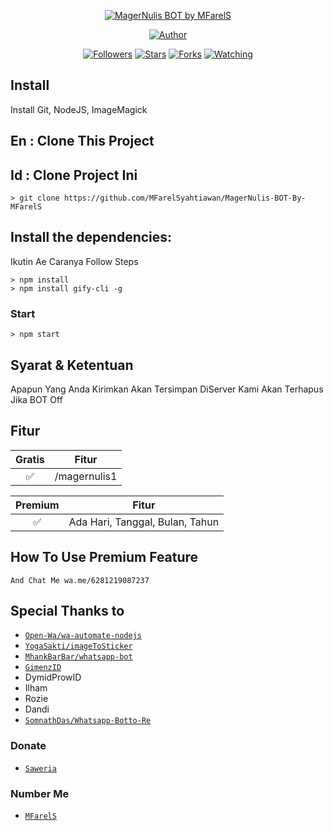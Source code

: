 <p align="center">
<a href="#"><img title="MagerNulis BOT by MFarelS" src="https://img.shields.io/badge/Whatsapp Bot-green?colorA=%23ff0000&colorB=%23017e40&style=for-the-badge"></a>
</p>
<p align="center">
<a href="https://github.com/mfarelsyahtiawan"><img title="Author" src="https://img.shields.io/badge/Author-mfarelsyahtiawan-red.svg?style=for-the-badge&logo=github"></a>
</p>
<p align="center">
<a href="https://github.com/mfarelsyahtiawan/followers"><img title="Followers" src="https://img.shields.io/github/followers/mfarelsyahtiawan?color=blue&style=flat-square"></a>
<a href="https://github.com/mfarelsyahtiawan/MagerNulis-BOT-By-MFarelS/stargazers/"><img title="Stars" src="https://img.shields.io/github/stars/mfarelsyahtiawan/MagerNulis-BOT-By-MFarelS?color=red&style=flat-square"></a>
<a href="https://github.com/mfarelsyahtiawan/MagerNulis-BOT-By-MFarelS/network/members"><img title="Forks" src="https://img.shields.io/github/forks/mfarelsyahtiawan/MagerNulis-BOT-By-MFarelS?color=red&style=flat-square"></a>
<a href="https://github.com/mfarelsyahtiawan/MagerNulis-BOT-By-MFarelS/watchers"><img title="Watching" src="https://img.shields.io/github/watchers/mfarelsyahtiawan/MagerNulis-BOT-By-MFarelS?label=Watchers&color=blue&style=flat-square"></a>
</p>

## Install
Install Git, NodeJS, ImageMagick

## En : Clone This Project
## Id : Clone Project Ini

```Ex :
> git clone https://github.com/MFarelSyahtiawan/MagerNulis-BOT-By-MFarelS
```

## Install the dependencies:
Ikutin Ae Caranya
Follow Steps

```Install Module
> npm install
> npm install gify-cli -g
```

### Start
```Start
> npm start
```

## Syarat & Ketentuan
Apapun Yang Anda Kirimkan Akan Tersimpan DiServer Kami
Akan Terhapus Jika BOT Off

## Fitur

| Gratis |                Fitur           |
| :-----------: | :--------------------------------: |
|       ✅       | /magernulis1          |

| Premium  |              Fitur                |
| :------------: | :---------------------------------------------: |
|       ✅        |   Ada Hari, Tanggal, Bulan, Tahun            |


## How To Use Premium Feature
```Donate Me Min Rp10.000
And Chat Me wa.me/6281219087237
```

## Special Thanks to
* [`Open-Wa/wa-automate-nodejs`](https://github.com/open-wa/wa-automate-nodejs)
* [`YogaSakti/imageToSticker`](https://github.com/YogaSakti/imageToSticker) 
* [`MhankBarBar/whatsapp-bot`](https://github.com/MhankBarBar/whatsapp-bot) 
* [`GimenzID`](https://github.com/Gimenz)
* DymidProwID
* Ilham
* Rozie
* Dandi
* [`SomnathDas/Whatsapp-Botto-Re`](https://github.com/SomnathDas/Whatsapp-Botto-Re)

### Donate
* [`Saweria`](https://saweria.co/donate/mfarels)

### Number Me
* [`MFarelS`](https://wa.me/6281219087237)
